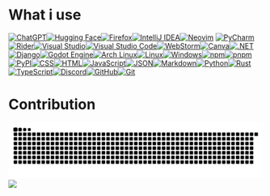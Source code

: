 # What i use
[![ChatGPT](https://img.shields.io/badge/ChatGPT-74aa9c?logo=openai&logoColor=white)](#)[![Hugging Face](https://img.shields.io/badge/Hugging%20Face-FFD21E?logo=huggingface&logoColor=000)](#)[![Firefox](https://img.shields.io/badge/Firefox-FF7139?logo=Firefox&logoColor=white)](#)[![IntelliJ IDEA](https://img.shields.io/badge/IntelliJIDEA-000000.svg?logo=intellij-idea&logoColor=white)](#)[![Neovim](https://img.shields.io/badge/Neovim-57A143?logo=neovim&logoColor=fff)](#)	[![PyCharm](https://img.shields.io/badge/PyCharm-000?logo=pycharm&logoColor=fff)](#)[![Rider](https://img.shields.io/badge/Rider-000?logo=rider&logoColor=fff)](#)[![Visual Studio](https://custom-icon-badges.demolab.com/badge/Visual%20Studio-5C2D91.svg?&logo=visual-studio&logoColor=white)](#)[![Visual Studio Code](https://custom-icon-badges.demolab.com/badge/Visual%20Studio%20Code-0078d7.svg?logo=vsc&logoColor=white)](#)[![WebStorm](https://img.shields.io/badge/WebStorm-000?logo=webstorm&logoColor=fff)](#)[![Canva](https://img.shields.io/badge/Canva-%2300C4CC.svg?&logo=Canva&logoColor=white)](#)[![.NET](https://img.shields.io/badge/.NET-512BD4?logo=dotnet&logoColor=fff)](#)[![Django](https://img.shields.io/badge/Django-%23092E20.svg?logo=django&logoColor=white)](#)[![Godot Engine](https://img.shields.io/badge/Godot-%23FFFFFF.svg?logo=godot-engine)](#)[![Arch Linux](https://img.shields.io/badge/Arch%20Linux-1793D1?logo=arch-linux&logoColor=fff)](#)[![Linux](https://img.shields.io/badge/Linux-FCC624?logo=linux&logoColor=black)](#)[![Windows](https://custom-icon-badges.demolab.com/badge/Windows-0078D6?logo=windows11&logoColor=white)](#)[![npm](https://img.shields.io/badge/npm-CB3837?logo=npm&logoColor=fff)](#)[![pnpm](https://img.shields.io/badge/pnpm-F69220?logo=pnpm&logoColor=fff)](#)[![PyPI](https://img.shields.io/badge/PyPI-3775A9?logo=pypi&logoColor=fff)](#)[![CSS](https://img.shields.io/badge/CSS-1572B6?logo=css3&logoColor=fff)](#)[![HTML](https://img.shields.io/badge/HTML-%23E34F26.svg?logo=html5&logoColor=white)](#)[![JavaScript](https://img.shields.io/badge/JavaScript-F7DF1E?logo=javascript&logoColor=000)](#)[![JSON](https://img.shields.io/badge/JSON-000?logo=json&logoColor=fff)](#)[![Markdown](https://img.shields.io/badge/Markdown-%23000000.svg?logo=markdown&logoColor=white)](#)[![Python](https://img.shields.io/badge/Python-3776AB?logo=python&logoColor=fff)](#)[![Rust](https://img.shields.io/badge/Rust-%23000000.svg?e&logo=rust&logoColor=white)](#)[![TypeScript](https://img.shields.io/badge/TypeScript-3178C6?logo=typescript&logoColor=fff)](#)[![Discord](https://img.shields.io/badge/Discord-%235865F2.svg?&logo=discord&logoColor=white)](#)[![GitHub](https://img.shields.io/badge/GitHub-%23121011.svg?logo=github&logoColor=white)](#)[![Git](https://img.shields.io/badge/Git-F05032?logo=git&logoColor=fff)](#)

# Contribution
<picture>
  <source media="(prefers-color-scheme: dark)" srcset="https://raw.githubusercontent.com/YoussefDevPro/YoussefDevPro/output/github-snake-dark.svg" />
  <source media="(prefers-color-scheme: light)" srcset="https://raw.githubusercontent.com/YoussefDevPro/YoussefDevPro/output/github-snake.svg" />
  <img alt="github-snake" src="https://raw.githubusercontent.com/YoussefDevPro/YoussefDevPro/output/github-snake.svg" />
</picture>


<img src="https://img.shields.io/badge/rust-%23000000.svg?style=for-the-badge&logo=rust&logoColor=white" width="3000"/>
